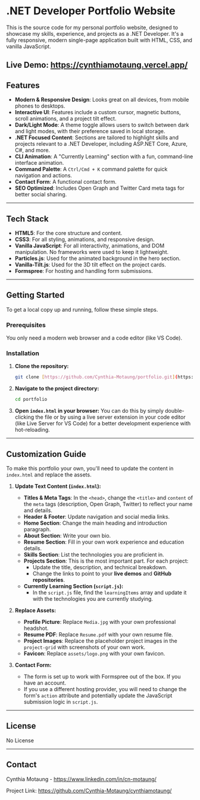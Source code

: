 # .NET Developer Portfolio Website

This is the source code for my personal portfolio website, designed to showcase my skills, experience, and projects as a .NET Developer. It's a fully responsive, modern single-page application built with HTML, CSS, and vanilla JavaScript.

**Live Demo:** https://cynthiamotaung.vercel.app/
---

## Features

- **Modern & Responsive Design**: Looks great on all devices, from mobile phones to desktops.
- **Interactive UI**: Features include a custom cursor, magnetic buttons, scroll animations, and a project tilt effect.
- **Dark/Light Mode**: A theme toggle allows users to switch between dark and light modes, with their preference saved in local storage.
- **.NET Focused Content**: Sections are tailored to highlight skills and projects relevant to a .NET Developer, including ASP.NET Core, Azure, C#, and more.
- **CLI Animation**: A "Currently Learning" section with a fun, command-line interface animation.
- **Command Palette**: A `Ctrl/Cmd + K` command palette for quick navigation and actions.
- **Contact Form**: A functional contact form.
- **SEO Optimized**: Includes Open Graph and Twitter Card meta tags for better social sharing.

---

## Tech Stack

- **HTML5**: For the core structure and content.
- **CSS3**: For all styling, animations, and responsive design.
- **Vanilla JavaScript**: For all interactivity, animations, and DOM manipulation. No frameworks were used to keep it lightweight.
- **Particles.js**: Used for the animated background in the hero section.
- **Vanilla-Tilt.js**: Used for the 3D tilt effect on the project cards.
- **Formspree**: For hosting and handling form submissions.

---

## Getting Started

To get a local copy up and running, follow these simple steps.

### Prerequisites

You only need a modern web browser and a code editor (like VS Code).

### Installation

1.  **Clone the repository:**
    ```sh
    git clone [https://github.com/Cynthia-Motaung/portfolio.git](https://github.com/Cynthia-Motaung/portfolio.git)
    ```
2.  **Navigate to the project directory:**
    ```sh
    cd portfolio
    ```
3.  **Open `index.html` in your browser:**
    You can do this by simply double-clicking the file or by using a live server extension in your code editor (like Live Server for VS Code) for a better development experience with hot-reloading.

---

## Customization Guide

To make this portfolio your own, you'll need to update the content in `index.html` and replace the assets.

1.  **Update Text Content (`index.html`):**
    - **Titles & Meta Tags**: In the `<head>`, change the `<title>` and `content` of the `meta` tags (description, Open Graph, Twitter) to reflect your name and details.
    - **Header & Footer**: Update navigation and social media links.
    - **Home Section**: Change the main heading and introduction paragraph.
    - **About Section**: Write your own bio.
    - **Resume Section**: Fill in your own work experience and education details.
    - **Skills Section**: List the technologies you are proficient in.
    - **Projects Section**: This is the most important part. For each project:
        - Update the title, description, and technical breakdown.
        - Change the links to point to your **live demos** and **GitHub repositories**.
    - **Currently Learning Section (`script.js`):**
        - In the `script.js` file, find the `learningItems` array and update it with the technologies you are currently studying.

2.  **Replace Assets:**
    - **Profile Picture**: Replace `Media.jpg` with your own professional headshot.
    - **Resume PDF**: Replace `Resume.pdf` with your own resume file.
    - **Project Images**: Replace the placeholder project images in the `project-grid` with screenshots of your own work.
    - **Favicon**: Replace `assets/logo.png` with your own favicon.

3.  **Contact Form:**
    - The form is set up to work with Formspree out of the box. If you have an account.
    - If you use a different hosting provider, you will need to change the form's `action` attribute and potentially update the JavaScript submission logic in `script.js`.

---

## License

No License 

---

## Contact

Cynthia Motaung - https://www.linkedin.com/in/cn-motaung/

Project Link: https://github.com/Cynthia-Motaung/cynthiamotaung/
